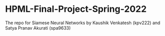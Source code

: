 # HPML-Final-Project-Spring-2022
The repo for Siamese Neural Networks by Kaushik Venkatesh (kpv222) and Satya Pranav Akurati (spa9633)
